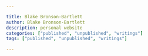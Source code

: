 ```yaml
---

title: Blake Bronson-Bartlett
author: Blake Bronson-Bartlett
description: personal website
categories: ["published", "unpublished", "writings"]
tags: ["published", "unpublished", "writings"]

---
```

